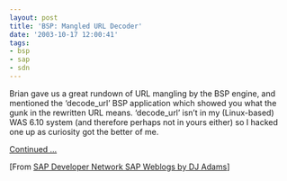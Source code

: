 ```yaml
---
layout: post
title: 'BSP: Mangled URL Decoder'
date: '2003-10-17 12:00:41'
tags:
- bsp
- sap
- sdn
---
```



Brian gave us a great rundown of URL mangling by the BSP engine, and mentioned the ‘decode_url’ BSP application which showed you what the gunk in the rewritten URL means. ‘decode_url’ isn’t in my (Linux-based) WAS 6.10 system (and therefore perhaps not in yours either) so I hacked one up as curiosity got the better of me.

[Continued …](http://weblogs.sdn.sap.com/pub/wlg/196)

[From [SAP Developer Network SAP Weblogs by DJ Adams](https://www.sdn.sap.com/irj/scn/weblogs?blog=/pub/u/251850060)]


